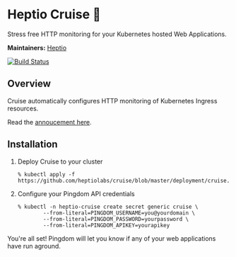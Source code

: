 # Heptio Cruise 🚢

Stress free HTTP monitoring for your Kubernetes hosted Web Applications.

**Maintainers:** [Heptio][0]

[![Build Status][1]][2]

## Overview
Cruise automatically configures HTTP monitoring of Kubernetes Ingress resources.

Read the [annoucement here][3].

## Installation

1. Deploy Cruise to your cluster
    ```
    % kubectl apply -f https://github.com/heptiolabs/cruise/blob/master/deployment/cruise.yaml
    ```
2. Configure your Pingdom API credentials
    ```
    % kubectl -n heptio-cruise create secret generic cruise \
            --from-literal=PINGDOM_USERNAME=you@yourdomain \
            --from-literal=PINGDOM_PASSWORD=yourpassword \
            --from-literal=PINGDOM_APIKEY=yourapikey
    ```

You're all set!
Pingdom will let you know if any of your web applications have run aground.

[0]: https://github.com/heptio
[1]: https://travis-ci.org/heptiolabs/cruise.svg?branch=master
[2]: https://travis-ci.org/heptiolabs/cruise
[3]: https://blog.heptio.com/hello-cruise-491852b98a89
